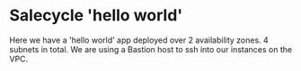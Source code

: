 # Salecycle 'hello world'
Here we have a 'hello world' app deployed over 2 availability zones. 4 subnets in total. 
We are using a Bastion host to ssh into our instances on the VPC.
